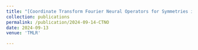 ```yaml
---
title: "[Coordinate Transform Fourier Neural Operators for Symmetries in Physical Modelings. W.Gao, R.Xu, H.Wang, Y.Liu.](https://openreview.net/forum?id=pMD7A77k3i)"
collection: publications
permalink: /publication/2024-09-14-CTNO
date: 2024-09-13
venue: 'TMLR'

---
```



